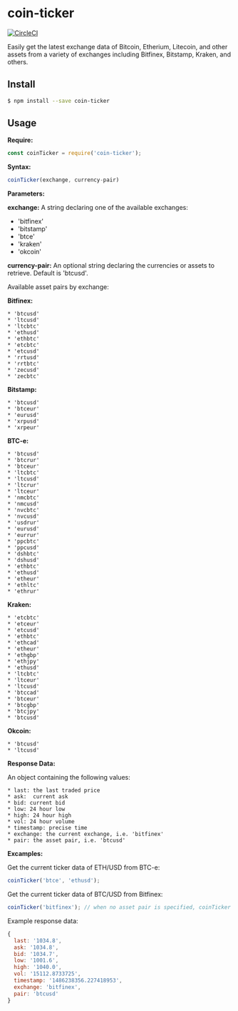 # coin-ticker

[![CircleCI](https://circleci.com/gh/donbobvanbirt/coin-ticker.svg?style=svg)](https://circleci.com/gh/donbobvanbirt/coin-ticker)

Easily get the latest exchange data of Bitcoin, Etherium, Litecoin, and other assets from a variety of exchanges including Bitfinex, Bitstamp, Kraken, and others.

## Install

```bash
$ npm install --save coin-ticker
```

## Usage
**Require:**
```js
const coinTicker = require('coin-ticker');

```

**Syntax:**
```js
coinTicker(exchange, currency-pair)
```

**Parameters:**

**exchange:**
A string declaring one of the available exchanges:
  * 'bitfinex'
  * 'bitstamp'
  * 'btce'
  * 'kraken'
  * 'okcoin'

**currency-pair:**
An optional string declaring the currencies or assets to retrieve. Default is 'btcusd'.

Available asset pairs by exchange:

**Bitfinex:**

    * 'btcusd'
    * 'ltcusd'
    * 'ltcbtc'
    * 'ethusd'
    * 'ethbtc'
    * 'etcbtc'
    * 'etcusd'
    * 'rrtusd'
    * 'rrtbtc'
    * 'zecusd'
    * 'zecbtc'

**Bitstamp:**

    * 'btcusd'
    * 'btceur'
    * 'eurusd'
    * 'xrpusd'
    * 'xrpeur'

**BTC-e:**

    * 'btcusd'
    * 'btcrur'
    * 'btceur'
    * 'ltcbtc'
    * 'ltcusd'
    * 'ltcrur'
    * 'ltceur'
    * 'nmcbtc'
    * 'nmcusd'
    * 'nvcbtc'
    * 'nvcusd'
    * 'usdrur'
    * 'eurusd'
    * 'eurrur'
    * 'ppcbtc'
    * 'ppcusd'
    * 'dshbtc'
    * 'dshusd'
    * 'ethbtc'
    * 'ethusd'
    * 'etheur'
    * 'ethltc'
    * 'ethrur'

**Kraken:**

    * 'etcbtc'
    * 'etceur'
    * 'etcusd'
    * 'ethbtc'
    * 'ethcad'
    * 'etheur'
    * 'ethgbp'
    * 'ethjpy'
    * 'ethusd'
    * 'ltcbtc'
    * 'ltceur'
    * 'ltcusd'
    * 'btccad'
    * 'btceur'
    * 'btcgbp'
    * 'btcjpy'
    * 'btcusd'

**Okcoin:**

    * 'btcusd'
    * 'ltcusd'


**Response Data:**

  An object containing the following values:

    * last: the last traded price
    * ask:  current ask
    * bid: current bid
    * low: 24 hour low
    * high: 24 hour high
    * vol: 24 hour volume
    * timestamp: precise time
    * exchange: the current exchange, i.e. 'bitfinex'
    * pair: the asset pair, i.e. 'btcusd'


**Excamples:**

Get the current ticker data of ETH/USD from BTC-e:
```js
coinTicker('btce', 'ethusd');
```

Get the current ticker data of BTC/USD from Bitfinex:
```js
coinTicker('bitfinex'); // when no asset pair is specified, coinTicker will default to 'btcusd'
```

Example response data:
```js
{
  last: '1034.8',
  ask: '1034.8',
  bid: '1034.7',
  low: '1001.6',
  high: '1040.0',
  vol: '15112.8733725',
  timestamp: '1486238356.227418953',
  exchange: 'bitfinex',
  pair: 'btcusd'
}
```
